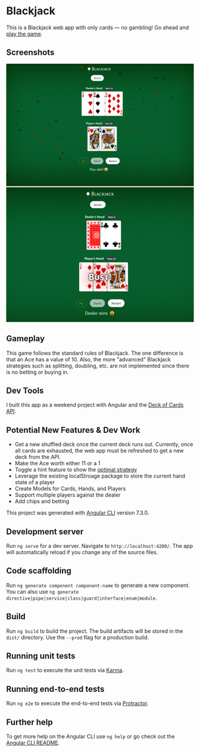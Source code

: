 # Blackjack

This is a Blackjack web app with only cards &mdash; no gambling! Go ahead and [play the game](https://deepsheth.github.io/blackjack/).

## Screenshots
![Player Winning Screenshot](/src/assets/screenshot-celebration.png "Player Winning Screenshot")
![Player Busting Screenshot](/src/assets/screenshot-bust.png "Player Losing Screenshot")

## Gameplay
This game follows the standard rules of Blackjack. The one difference is that an Ace has a value of 10. Also, the more "advanced" Blackjack strategies such as splitting, doubling, etc. are not implemented since there is no betting or buying in.

## Dev Tools
I built this app as a weekend project with Angular and the [Deck of Cards API](https://deckofcardsapi.com/).

## Potential New Features & Dev Work
- Get a new shuffled deck once the current deck runs out. Currently, once all cards are exhausted, the web app must be refreshed to get a new deck from the API.
- Make the Ace worth either 11 or a 1
- Toggle a hint feature to show the [optimal strategy](https://www.blackjackapprenticeship.com/blackjack-strategy-charts/)
- Leverage the existing localStroage package to store the current hand state of a player
- Create Models for Cards, Hands, and Players
- Support multiple players against the dealer
- Add chips and betting

This project was generated with [Angular CLI](https://github.com/angular/angular-cli) version 7.3.0.

## Development server

Run `ng serve` for a dev server. Navigate to `http://localhost:4200/`. The app will automatically reload if you change any of the source files.

## Code scaffolding

Run `ng generate component component-name` to generate a new component. You can also use `ng generate directive|pipe|service|class|guard|interface|enum|module`.

## Build

Run `ng build` to build the project. The build artifacts will be stored in the `dist/` directory. Use the `--prod` flag for a production build.

## Running unit tests

Run `ng test` to execute the unit tests via [Karma](https://karma-runner.github.io).

## Running end-to-end tests

Run `ng e2e` to execute the end-to-end tests via [Protractor](http://www.protractortest.org/).

## Further help

To get more help on the Angular CLI use `ng help` or go check out the [Angular CLI README](https://github.com/angular/angular-cli/blob/master/README.md).
